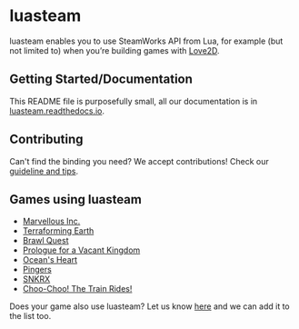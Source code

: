 # luasteam

luasteam enables you to use SteamWorks API from Lua, for example (but not limited to) when you’re building games with [Love2D](https://love2d.org/).

## Getting Started/Documentation

This README file is purposefully small, all our documentation is in [luasteam.readthedocs.io](https://luasteam.readthedocs.io).

## Contributing

Can't find the binding you need? We accept contributions! Check our [guideline and tips](CONTRIBUTING.md).

## Games using luasteam
- [Marvellous Inc.](https://store.steampowered.com/app/827940/Marvellous_Inc/)
- [Terraforming Earth](https://store.steampowered.com/app/1029220/Terraforming_Earth/)
- [Brawl Quest](https://store.steampowered.com/app/871940/BrawlQuest/)
- [Prologue for a Vacant Kingdom](https://store.steampowered.com/app/1040490/Prologue_for_a_Vacant_Kingdom/)
- [Ocean's Heart](https://store.steampowered.com/app/1393750/Oceans_Heart/)
- [Pingers](https://store.steampowered.com/app/1442410/Pingers/)
- [SNKRX](https://store.steampowered.com/app/915310/SNKRX/)
- [Choo-Choo! The Train Rides!](https://store.steampowered.com/app/743920/ChooChoo_The_Train_Rides/)


Does your game also use luasteam? Let us know [here](https://github.com/uspgamedev/luasteam/issues/16) and we can add it to the list too.
